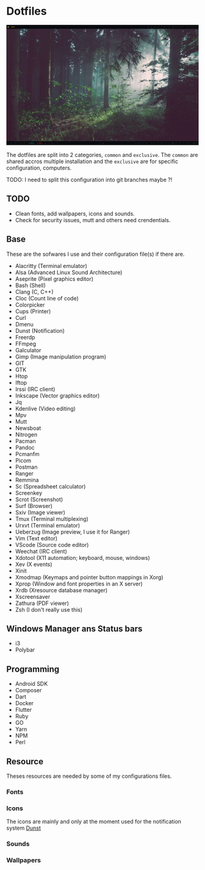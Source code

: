 # Dotfiles

![Screenshot](./screenshot_08-04-21-17:35:54.png)

The dotfiles are split into 2 categories, `common` and `exclusive`. The `common` are shared accros multiple installation and the `exclusive` are for specific configuration, computers.

TODO: I need to split this configuration into git branches maybe ?!

## TODO

- Clean fonts, add wallpapers, icons and sounds.
- Check for security issues, mutt and others need crendentials.

## Base

These are the sofwares I use and their configuration file(s) if there are.

- Alacritty (Terminal emulator)
- Alsa (Advanced Linux Sound Architecture)
- Aseprite (Pixel graphics editor)
- Bash (Shell)
- Clang (C, C++)
- Cloc (Count line of code)
- Colorpicker
- Cups (Printer)
- Curl
- Dmenu
- Dunst (Notification)
- Freerdp
- FFmpeg
- Galculator
- Gimp (Image manipulation program)
- GIT
- GTK
- Htop
- Iftop
- Irssi (IRC client)
- Inkscape (Vector graphics editor)
- Jq
- Kdenlive (Video editing)
- Mpv
- Mutt
- Newsboat
- Nitrogen
- Pacman
- Pandoc
- Pcmanfm
- Picom
- Postman
- Ranger
- Remmina
- Sc (Spreadsheet calculator)
- Screenkey
- Scrot (Screenshot)
- Surf (Browser)
- Sxiv (Image viewer)
- Tmux (Terminal multiplexing)
- Urxvt (Terminal emulator)
- Ueberzug (Image preview, I use it for Ranger)
- Vim (Text editor)
- VScode (Source code editor)
- Weechat (IRC client)
- Xdotool (X11 automation; keyboard, mouse, windows)
- Xev (X events)
- Xinit
- Xmodmap (Keymaps and pointer button mappings in Xorg)
- Xprop (Window and font properties in an X server)
- Xrdb (Xresource database manager)
- Xscreensaver
- Zathura (PDF viewer)
- Zsh (I don't really use this)

## Windows Manager ans Status bars

- i3
- Polybar

## Programming

- Android SDK
- Composer
- Dart
- Docker
- Flutter
- Ruby
- GO
- Yarn
- NPM
- Perl

## Resource

Theses resources are needed by some of my configurations files.

### Fonts

### Icons

The icons are mainly and only at the moment used for the notification system [Dunst](https://github.com/dunst-project/dunst)

### Sounds

### Wallpapers
